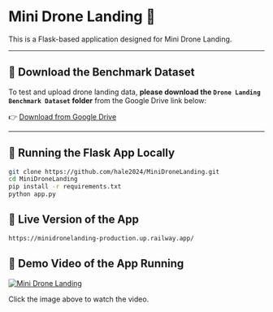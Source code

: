 # Mini Drone Landing 🛬

This is a Flask-based application designed for Mini Drone Landing.

---

## 📁 Download the Benchmark Dataset

To test and upload drone landing data, **please download the `Drone Landing Benchmark Dataset` folder** from the Google Drive link below:

👉 [Download from Google Drive](https://drive.google.com/drive/folders/1fZMV0QfxnEicAt1iIz9Gkf63XSdkIF8p?usp=sharing)

---

## 🚀 Running the Flask App Locally

```bash
git clone https://github.com/hale2024/MiniDroneLanding.git
cd MiniDroneLanding
pip install -r requirements.txt
python app.py

```
## 🚀 Live Version of the App

```bash
https://minidronelanding-production.up.railway.app/

```

## 🚀 Demo Video of the App Running
[![Mini Drone Landing](https://img.youtube.com/vi/qX5J18kEf1A/0.jpg)](https://www.youtube.com/watch?v=qX5J18kEf1A)

Click the image above to watch the video.